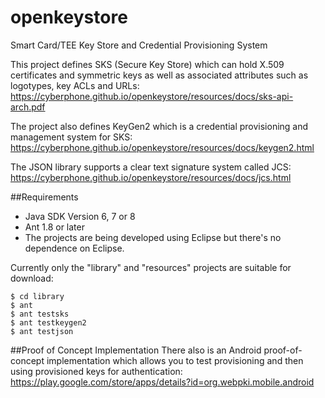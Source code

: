 # openkeystore
Smart Card/TEE Key Store and Credential Provisioning System

This project defines SKS (Secure Key Store) which can hold X.509 certificates
and symmetric keys as well as associated attributes such as logotypes, key ACLs and URLs:<br>
https://cyberphone.github.io/openkeystore/resources/docs/sks-api-arch.pdf

The project also defines KeyGen2 which is a credential provisioning and management system
for SKS:<br>
https://cyberphone.github.io/openkeystore/resources/docs/keygen2.html

The JSON library supports a clear text signature system called JCS:<br>
https://cyberphone.github.io/openkeystore/resources/docs/jcs.html

##Requirements
* Java SDK Version 6, 7 or 8
* Ant 1.8 or later
* The projects are being developed using Eclipse but there's no dependence on Eclipse.

Currently only the "library" and "resources" projects are suitable for download:
```
$ cd library
$ ant
$ ant testsks
$ ant testkeygen2
$ ant testjson
```
##Proof of Concept Implementation
There also is an Android proof-of-concept implementation which allows you to test provisioning
and then using provisioned keys for authentication:<br>
https://play.google.com/store/apps/details?id=org.webpki.mobile.android
